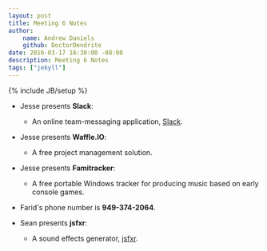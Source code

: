 ```yaml
---
layout: post
title: Meeting 6 Notes
author:
    name: Andrew Daniels
    github: DoctorDendrite
date: 2016-03-17 16:30:00 -08:00
description: Meeting 6 Notes
tags: ["jekyll"]
---
```

{% include JB/setup %}

- Jesse presents **Slack**:
	- An online team-messaging application, [Slack](saddlebackcss.slack.com).

- Jesse presents **Waffle.IO**:
    - A free project management solution.
	
- Jesse presents **Famitracker**:
    - A free portable Windows tracker for producing music based on early console games.
	
- Farid's phone number is **949-374-2064**.

- Sean presents **jsfxr**:
    - A sound effects generator, [jsfxr](http://github.grumdrib.com/jsfxr/).